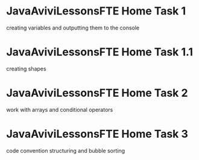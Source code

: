 # JavaAviviLessonsFTE Home Task 1
creating variables and outputting them to the console
# JavaAviviLessonsFTE Home Task 1.1
creating shapes
# JavaAviviLessonsFTE Home Task 2
work with arrays and conditional operators
# JavaAviviLessonsFTE Home Task 3
code convention structuring and bubble sorting


